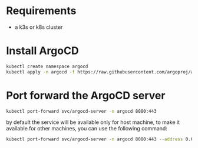 # Requirements

- a k3s or k8s cluster

# Install ArgoCD

```bash
kubectl create namespace argocd
kubectl apply -n argocd -f https://raw.githubusercontent.com/argoproj/argo-cd/stable/manifests/install.yaml
```

# Port forward the ArgoCD server

```bash
kubectl port-forward svc/argocd-server -n argocd 8080:443
```

by default the service will be available only for host machine, to make it available for other machines, you can use the following command:

```bash
kubectl port-forward svc/argocd-server -n argocd 8080:443 --address 0.0.0.0
```
